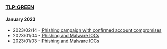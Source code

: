 ### [TLP:GREEN](https://www.first.org/tlp/)

#### January 2023
- 2023/02/14 - [Phishing campaign with confirmed account compromises](/tlp-green/advisories/20230214001-GREEN-Phishing-Campaign-n-and.md)
- 2023/01/04 - [Phishing and Malware IOCs](/tlp-green/advisories/20230104003-GREEN-Phishing-Malware-IOCs.md)
- 2023/01/03 - [Phishing and Malware IOCs](/tlp-green/advisories/20230103001-GREEN-Phishing-Malware-IOCs.md)
